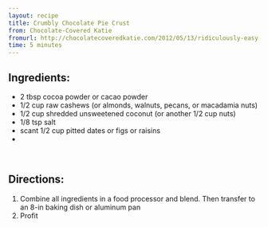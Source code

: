 ```yaml
---
layout: recipe
title: Crumbly Chocolate Pie Crust
from: Chocolate-Covered Katie
fromurl: http://chocolatecoveredkatie.com/2012/05/13/ridiculously-easy-chocolate-pie-crust/
time: 5 minutes
---
```


Ingredients:
------------

* 2 tbsp cocoa powder or cacao powder
* 1/2 cup raw cashews (or almonds, walnuts, pecans, or macadamia nuts)
* 1/2 cup shredded unsweetened coconut (or another 1/2 cup nuts)
* 1/8 tsp salt
* scant 1/2 cup pitted dates or figs or raisins
* 
<br>

Directions:
-----------

1. Combine all ingredients in a food processor and blend. Then transfer to an 8-in baking dish or aluminum pan 
2. Profit

